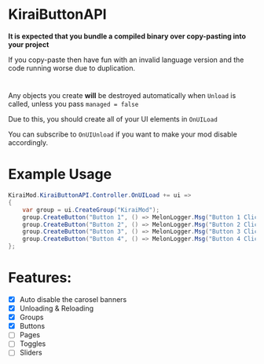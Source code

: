 # KiraiButtonAPI

**It is expected that you bundle a compiled binary over copy-pasting into your project**

If you copy-paste then have fun with an invalid language version and the code running worse due to duplication.

#

Any objects you create **will** be destroyed automatically when `Unload` is called, unless you pass `managed = false` 

Due to this, you should create all of your UI elements in `OnUILoad`

You can subscribe to `OnUIUnload` if you want to make your mod disable accordingly.

# Example Usage
```cs
KiraiMod.KiraiButtonAPI.Controller.OnUILoad += ui =>
{
    var group = ui.CreateGroup("KiraiMod");
    group.CreateButton("Button 1", () => MelonLogger.Msg("Button 1 Clicked"));
    group.CreateButton("Button 2", () => MelonLogger.Msg("Button 2 Clicked"));
    group.CreateButton("Button 3", () => MelonLogger.Msg("Button 3 Clicked"));
    group.CreateButton("Button 4", () => MelonLogger.Msg("Button 4 Clicked"));
};
```

# Features:
- [x] Auto disable the carosel banners
- [x] Unloading & Reloading
- [x] Groups
- [x] Buttons
- [ ] Pages
- [ ] Toggles 
- [ ] Sliders
